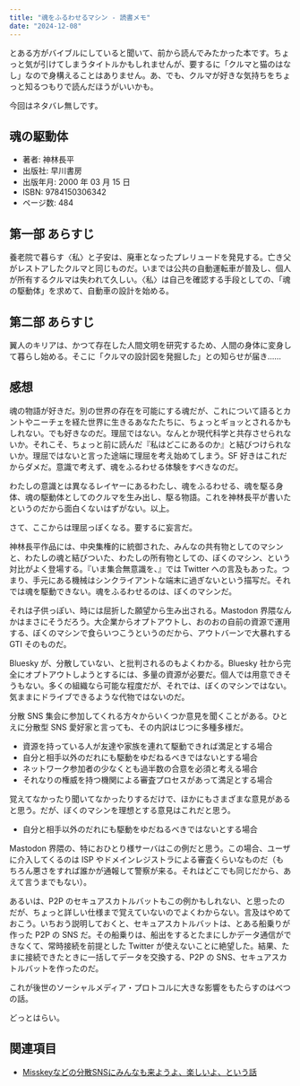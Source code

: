 ```yaml
---
title: "魂をふるわせるマシン - 読書メモ"
date: "2024-12-08"
---
```


とある方がバイブルにしていると聞いて、前から読んでみたかった本です。ちょっと気が引けてしまうタイトルかもしれませんが、要するに「クルマと猫のはなし」なので身構えることはありません。あ、でも、クルマが好きな気持ちをちょっと知るつもりで読んだほうがいいかも。

今回はネタバレ無しです。

## 魂の駆動体

- 著者: 神林長平
- 出版社: 早川書房
- 出版年月: 2000 年 03 月 15 日
- ISBN: 9784150306342
- ページ数: 484

## 第一部 あらすじ

養老院で暮らす〈私〉と子安は、廃車となったプレリュードを発見する。亡き父がレストアしたクルマと同じものだ。いまでは公共の自動運転車が普及し、個人が所有するクルマは失われて久しい。〈私〉は自己を確認する手段としての、「魂の駆動体」を求めて、自動車の設計を始める。

## 第二部 あらすじ

翼人のキリアは、かつて存在した人間文明を研究するため、人間の身体に変身して暮らし始める。そこに「クルマの設計図を発掘した」との知らせが届き……

## 感想

魂の物語が好きだ。別の世界の存在を可能にする魂だが、これについて語るとカントやニーチェを経た世界に生きるあなたたちに、ちょっとギョッとされるかもしれない。でも好きなのだ。理屈ではない。なんとか現代科学と共存させられないか。それこそ、ちょっと前に読んだ『私はどこにあるのか』と結びつけられないか。理屈ではないと言った途端に理屈を考え始めてしまう。SF 好きはこれだからダメだ。意識で考えず、魂をふるわせる体験をすべきなのだ。

わたしの意識とは異なるレイヤーにあるわたし、魂をふるわせる、魂を駆る身体、魂の駆動体としてのクルマを生み出し、駆る物語。これを神林長平が書いたというのだから面白くないはずがない。以上。

さて、ここからは理屈っぽくなる。要するに妄言だ。

神林長平作品には、中央集権的に統御された、みんなの共有物としてのマシンと、わたしの魂と結びついた、わたしの所有物としての、ぼくのマシン、という対比がよく登場する。『いま集合無意識を、』では Twitter への言及もあった。つまり、手元にある機械はシンクライアントな端末に過ぎないという描写だ。それでは魂を駆動できない。魂をふるわせるのは、ぼくのマシンだ。

それは子供っぽい、時には屈折した願望から生み出される。Mastodon 界隈なんかはまさにそうだろう。大企業からオプトアウトし、おのおの自前の資源で運用する、ぼくのマシンで食らいつこうというのだから、アウトバーンで大暴れする GTI そのものだ。

Bluesky が、分散していない、と批判されるのもよくわかる。Bluesky 社から完全にオプトアウトしようとするには、多量の資源が必要だ。個人では用意できそうもない。多くの組織なら可能な程度だが、それでは、ぼくのマシンではない。気ままにドライブできるような代物ではないのだ。

分散 SNS 集会に参加してくれる方々からいくつか意見を聞くことがある。ひとえに分散型 SNS 愛好家と言っても、その内訳はじつに多種多様だ。

- 資源を持っている人が友達や家族を連れて駆動できれば満足とする場合
- 自分と相手以外のだれにも駆動をゆだねるべきではないとする場合
- ネットワーク参加者の少なくとも過半数の合意を必須と考える場合
- それなりの権威を持つ機関による審査プロセスがあって満足とする場合

覚えてなかったり聞いてなかったりするだけで、ほかにもさまざまな意見があると思う。だが、ぼくのマシンを理想とする意見はこれだと思う。

- 自分と相手以外のだれにも駆動をゆだねるべきではないとする場合

Mastodon 界隈の、特におひとり様サーバはこの例だと思う。この場合、ユーザに介入してくるのは ISP やドメインレジストラによる審査くらいなものだ（もちろん悪さをすれば誰かが通報して警察が来る。それはどこでも同じだから、あえて言うまでもない）。

あるいは、P2P のセキュアスカトルバットもこの例かもしれない、と思ったのだが、ちょっと詳しい仕様まで覚えていないのでよくわからない。言及はやめておこう。いちおう説明しておくと、セキュアスカトルバットは、とある船乗りが作った P2P の SNS だ。その船乗りは、船出をするとたまにしかデータ通信ができなくて、常時接続を前提とした Twitter が使えないことに絶望した。結果、たまに接続できたときに一括してデータを交換する、P2P の SNS、セキュアスカトルバットを作ったのだ。

これが後世のソーシャルメディア・プロトコルに大きな影響をもたらすのはべつの話。

どっとはらい。

## 関連項目

- [Misskeyなどの分散SNSにみんなも来ようよ、楽しいよ、という話](231107-lets-distributed-social-network-1.md)